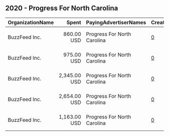 ## 2020 - Progress For North Carolina 
|OrganizationName|Spent|PayingAdvertiserNames|CreativeUrls|Impressions|Genders|AgeBrackets|CountryCodes|BillingAddresses|CandidateBallotInformation|
|:---|---:|:---|:---|---:|:---|:---|:---|:---|:---|
|BuzzFeed Inc.|860.00 USD|Progress For North Carolina|[0](https://www.snap.com/political-ads/asset/65464070120bfcbcd0a7cd7590ad72bd1651628fafff2b46302ee913a9580af8?mediaType=mp4)|399,965||18+|united states|"111 E 18th St.,,,New York,10003,US"|Progress NC|
|BuzzFeed Inc.|975.00 USD|Progress For North Carolina|[0](https://www.snap.com/political-ads/asset/8c3c31db2c149d149266cb70993c33edca338be64c1b1a9d5a1a2182627c80e6?mediaType=png)|452,955||18+|united states|"111 E 18th St.,,,New York,10003,US"|Progress NC|
|BuzzFeed Inc.|2,345.00 USD|Progress For North Carolina|[0](https://www.snap.com/political-ads/asset/80e505fa83899e5fa2d4b52c6f0b267322999b63c290632dda4e8f9d7ece1009?mediaType=mp4)|1,011,185||18+|united states|"111 E 18th St.,,,New York,10003,US"|Progress NC|
|BuzzFeed Inc.|2,654.00 USD|Progress For North Carolina|[0](https://www.snap.com/political-ads/asset/bb1a4911d6ed2b7662fba6a4610c1773859fae7bdf03b4c3c9119afa163768ca?mediaType=mp4)|1,145,022||18+|united states|"111 E 18th St.,,,New York,10003,US"|Progress NC|
|BuzzFeed Inc.|1,163.00 USD|Progress For North Carolina|[0](https://www.snap.com/political-ads/asset/c3d60b9be7acebe78fd1db8285c6c4506aa505015c5d0a743e6ed14b52c890e3?mediaType=png)|538,853||18+|united states|"111 E 18th St.,,,New York,10003,US"|Progress NC|
